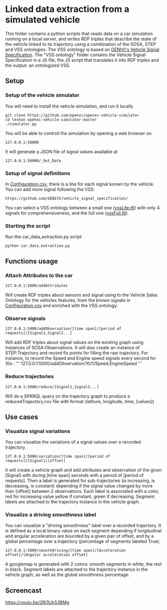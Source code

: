# Linked data extraction from a simulated vehicle
This folder contains a python scripts that reads data on a car simulation running on a local server, and writes RDF triples that describe the state of the vehicle linked to its trajectory using a combination of the SOSA, STEP and VSS ontologies. The VSS ontology is based on [GENIVI's Vehicle Signal Specification](https://github.com/GENIVI/vehicle_signal_specification).
The "VSS ontology" folder contains the Vehicle Signal Specification in a JS file, the JS script that translates it into RDF triples and the output: an ontologized VSS.

## Setup
### Setup of the vehicle simulator
You will need to install the vehicle simulation, and run it locally
```shell
git clone https://github.com/openxc/openxc-vehicle-simulator
cd leshan openxc-vehicle-simulator-master
./simulator.py

```

You will be able to controll the simulation by opening a web browser on 
```shell
127.0.0.1:50000

```

It will generate a JSON file of signal values available at
```shell
127.0.0.1:50000/_Get_Data

```

### Setup of signal definitions
In [Configuration.csv](Configuration.csv), there is a line for each signal known by the vehicle. You can add more signal following the VSS:
```
https://github.com/GENIVI/vehicle_signal_specification/
```
You can select a VSS ontology between a small one ([vssLite.ttl](vssLite.ttl)) with only 4 signals for comprehensiveness, and the full one ([vssFull.ttl](vssFull.ttl)).

### Starting the script
Run the car_data_extraction.py script
```shell
python car_data_extraction.py

```

## Functions usage

### Attach Attributes to the car
```shell
127.0.0.1:5000/addAttributes
```
Will create RDF triples about sensors and signal using to the Vehicle Sales Ontology for the vehicles features, from the known signals in [Configuration.csv](Configuration.csv) and enriched with the VSS ontology.

### Observe signals
```shell
127.0.0.1:5000/addObservation/[time span]/[period of requests]/[Signal1,Signal2...]
```
Will add RDF triples about signal values on the existing graph using instances of SOSA:Observations. It will also create an instance of STEP:Trajectory and record fix points for filling the raw trajectory.
For instance, to record the Speed and Engine speed signals every second for 10s :
'''
127.0.0.1:5000/addObservation/10/1/Speed,EngineSpeed
'''

### Reduce trajectories
```shell
127.0.0.1:5000/reduce/[Signal1,Signal2...]
```
Will do a SPARQL query on the trajectory graph to produce a reducedTrajectory.csv file with format (latiture, longitude, time, [values])

## Use cases

### Visualize signal variations
You can visualize the variations of a signal values over a recorded trajectory.
```shell
127.0.0.1:5000/variation/[time span]/[period of requests]/[Signal]/[offset]
```
It will create a vehicle graph and add attributes and observation of the given [Signal] with during [time span] seconds with a period of [period of requests]. Then a label is generated for sub-trajectories (is increasing, is decreasing, is constant) depending if the signal value changed by more than [offset] between 2 observations. Each label is associated with a color, red for increasing value yellow if constant, green if decreasing.
Segment labels are attached to the trajectory instance in the vehicle graph.

### Visualize a driving smoothness label
You can visualize a "driving smoothness" label over a recorded trajectory. It is defined as a local binary value on each segment depending if longitudinal and angular acceleration are bounded by a given pair of offset, and by a global percentage over a trajectory (percentage of segments labeled True).
```shell
127.0.0.1:5000/smoothdriving/[time span]/[Acceleration offset]/[Angular acceleration offset]
```
A googlemap is generated with 2 colors: smooth segments in white, the rest in black. 
Segment labels are attached to the trajectory instance in the vehicle graph, as well as the global smoothness percentage.

## Screencast
https://youtu.be/2Rl3Uk53BMg
